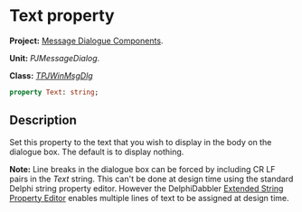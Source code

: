 # Text property

**Project:** [Message Dialogue Components](../API.md).

**Unit:** _PJMessageDialog_.

**Class:** _[TPJWinMsgDlg](./TPJWinMsgDlg.md)_

```pascal
property Text: string;
```

## Description

Set this property to the text that you wish to display in the body on the dialogue box. The default is to display nothing.

**Note:** Line breaks in the dialogue box can be forced by including CR LF pairs in the _Text_ string. This can't be done at design time using the standard Delphi string property editor. However the DelphiDabbler [Extended String Property Editor](https://delphidabbler.com/software/stringpe) enables multiple lines of text to be assigned at design time.
